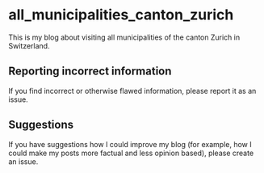 # all_municipalities_canton_zurich
This is my blog about visiting all municipalities of the canton Zurich in Switzerland.

## Reporting incorrect information

If you find incorrect or otherwise flawed information, please report it as an issue.

## Suggestions

If you have suggestions how I could improve my blog (for example, how I could make my posts more factual and less opinion based), please create an issue.
